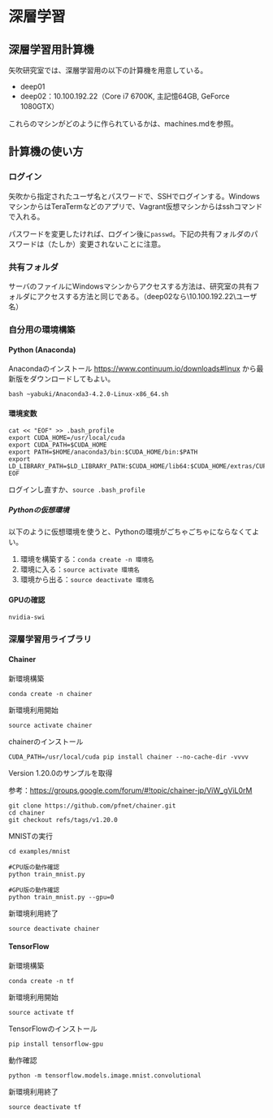 # 深層学習

## 深層学習用計算機

矢吹研究室では、深層学習用の以下の計算機を用意している。

+ deep01
+ deep02：10.100.192.22（Core i7 6700K, 主記憶64GB, GeForce 1080GTX）

これらのマシンがどのように作られているかは、machines.mdを参照。

## 計算機の使い方

### ログイン

矢吹から指定されたユーザ名とパスワードで、SSHでログインする。WindowsマシンからはTeraTermなどのアプリで、Vagrant仮想マシンからはsshコマンドで入れる。

パスワードを変更したければ、ログイン後に`passwd`。下記の共有フォルダのパスワードは（たしか）変更されないことに注意。

### 共有フォルダ

サーバのファイルにWindowsマシンからアクセスする方法は、研究室の共有フォルダにアクセスする方法と同じである。（deep02なら\\10.100.192.22\ユーザ名）

### 自分用の環境構築

#### Python (Anaconda)

Anacondaのインストール https://www.continuum.io/downloads#linux から最新版をダウンロードしてもよい。

```
bash ~yabuki/Anaconda3-4.2.0-Linux-x86_64.sh
```

#### 環境変数

```
cat << "EOF" >> .bash_profile
export CUDA_HOME=/usr/local/cuda
export CUDA_PATH=$CUDA_HOME
export PATH=$HOME/anaconda3/bin:$CUDA_HOME/bin:$PATH
export LD_LIBRARY_PATH=$LD_LIBRARY_PATH:$CUDA_HOME/lib64:$CUDA_HOME/extras/CUPTI/lib64
EOF
```

ログインし直すか、`source .bash_profile`

##### Pythonの仮想環境

以下のように仮想環境を使うと、Pythonの環境がごちゃごちゃにならなくてよい。

1. 環境を構築する：`conda create -n 環境名`
1. 環境に入る：`source activate 環境名`
1. 環境から出る：`source deactivate 環境名`

#### GPUの確認

```
nvidia-swi
```

### 深層学習用ライブラリ

#### Chainer

新環境構築

```
conda create -n chainer
```

新環境利用開始

```
source activate chainer
```

chainerのインストール

```
CUDA_PATH=/usr/local/cuda pip install chainer --no-cache-dir -vvvv
```

Version 1.20.0のサンプルを取得

参考：https://groups.google.com/forum/#!topic/chainer-jp/ViW_gViL0rM

```
git clone https://github.com/pfnet/chainer.git
cd chainer
git checkout refs/tags/v1.20.0
```

MNISTの実行

```
cd examples/mnist

#CPU版の動作確認
python train_mnist.py

#GPU版の動作確認
python train_mnist.py --gpu=0
```

新環境利用終了

```
source deactivate chainer
```


#### TensorFlow

新環境構築

```
conda create -n tf
```

新環境利用開始

```
source activate tf
```

TensorFlowのインストール

```
pip install tensorflow-gpu
```

動作確認

```
python -m tensorflow.models.image.mnist.convolutional
```

新環境利用終了

```
source deactivate tf
```
